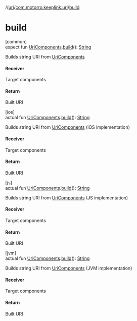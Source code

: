 //[uri](../../index.md)/[com.motorro.keeplink.uri](index.md)/[build](build.md)

# build

[common]\
expect fun [UriComponents](-uri-components/index.md).[build](build.md)(): [String](https://kotlinlang.org/api/latest/jvm/stdlib/kotlin/-string/index.html)

Builds string URI from [UriComponents](-uri-components/index.md)

#### Receiver

Target components

#### Return

Built URI

[ios]\
actual fun [UriComponents](-uri-components/index.md#-1175827496%2FExtensions%2F1699886012).[build](build.md)(): [String](https://kotlinlang.org/api/latest/jvm/stdlib/kotlin/-string/index.html)

Builds string URI from [UriComponents](-uri-components/index.md#-1175827496%2FExtensions%2F1699886012) (iOS implementation)

#### Receiver

Target components

#### Return

Built URI

[js]\
actual fun [UriComponents](-uri-components/index.md#-1175827496%2FExtensions%2F780643318).[build](build.md)(): [String](https://kotlinlang.org/api/latest/jvm/stdlib/kotlin/-string/index.html)

Builds string URI from [UriComponents](-uri-components/index.md#-1175827496%2FExtensions%2F780643318) (JS implementation)

#### Receiver

Target components

#### Return

Built URI

[jvm]\
actual fun [UriComponents](-uri-components/index.md#-1175827496%2FExtensions%2F1945183778).[build](build.md)(): [String](https://kotlinlang.org/api/latest/jvm/stdlib/kotlin/-string/index.html)

Builds string URI from [UriComponents](-uri-components/index.md#-1175827496%2FExtensions%2F1945183778) (JVM implementation)

#### Receiver

Target components

#### Return

Built URI
